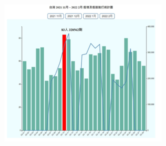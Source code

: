 <p align="center">
  <img src="https://github.com/ycl7199/D3.js/blob/main/Cross_damain/pic.jpg">
</p>

